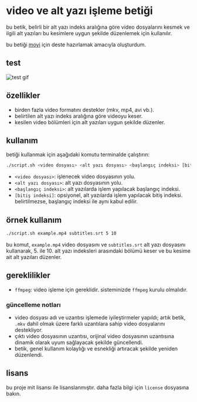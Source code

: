 # video ve alt yazı i̇şleme betiği

bu betik, belirli bir alt yazı indeks aralığına göre video dosyalarını kesmek ve ilgili alt yazıları bu kesimlere uygun şekilde düzenlemek için kullanılır.

bu betiği [moyi](https://github.com/ademavsar/moyi) için deste hazırlamak amacıyla oluşturdum.

## test
![test gif](test.gif)

## özellikler

- birden fazla video formatını destekler (mkv, mp4, avi vb.).
- belirtilen alt yazı indeks aralığına göre videoyu keser.
- kesilen video bölümleri için alt yazıları uygun şekilde düzenler.

## kullanım

betiği kullanmak için aşağıdaki komutu terminalde çalıştırın:

```bash
./script.sh <video dosyası> <alt yazı dosyası> <başlangıç indeksi> [bitiş indeksi]
```

- `<video dosyası>`: i̇şlenecek video dosyasının yolu.
- `<alt yazı dosyası>`: alt yazı dosyasının yolu.
- `<başlangıç indeksi>`: alt yazılarda işlem yapılacak başlangıç indeksi.
- `[bitiş indeksi]`: opsiyonel, alt yazılarda işlem yapılacak bitiş indeksi. belirtilmezse, başlangıç indeksi ile aynı kabul edilir.

## örnek kullanım

```bash
./script.sh example.mp4 subtitles.srt 5 10
```

bu komut, `example.mp4` video dosyasını ve `subtitles.srt` alt yazı dosyasını kullanarak, 5. ile 10. alt yazı indeksleri arasındaki bölümü keser ve bu kesime ait alt yazıları düzenler.

## gereklilikler

- `ffmpeg`: video işleme için gereklidir. sisteminizde `ffmpeg` kurulu olmalıdır.

### güncelleme notları

- video dosyası adı ve uzantısı işlemede iyileştirmeler yapıldı; artık betik, `.mkv` dahil olmak üzere farklı uzantılara sahip video dosyalarını destekliyor.
- çıktı video dosyasının uzantısı, orijinal video dosyasının uzantısına dinamik olarak uyum sağlayacak şekilde güncellendi.
- betik, genel kullanım kolaylığı ve esnekliği artıracak şekilde yeniden düzenlendi.

## lisans

bu proje mit lisansı ile lisanslanmıştır. daha fazla bilgi için `license` dosyasına bakın.
